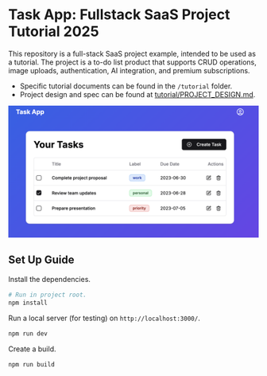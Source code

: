 # Task App: Fullstack SaaS Project Tutorial 2025

This repository is a full-stack SaaS project example, intended to be used as a tutorial. The project is a to-do list product that supports CRUD operations, image uploads, authentication, AI integration, and premium subscriptions.

- Specific tutorial documents can be found in the `/tutorial` folder.
- Project design and spec can be found at [tutorial/PROJECT_DESIGN.md](tutorial/PROJECT_DESIGN.md).

![image-app-dashboard](tutorial/images/task-dashboard.png)

## Set Up Guide

Install the dependencies.

```sh
# Run in project root.
npm install
```

Run a local server (for testing) on `http://localhost:3000/`.

```sh
npm run dev
```

Create a build.

```sh
npm run build
```
